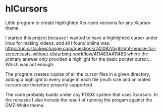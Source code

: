 # hlCursors
Little program to create highlighted Xcursors versions for any Xcursor theme.

I started this project because I wanted to have a highlighted cursor under linux for making videos, and all I found online was: https://unix.stackexchange.com/questions/241082/highlight-mouse-for-screencasts-without-disturbing-workflow/411483#411483 where the primary answer only provided a highlight for the basic pointer cursor... Which was not enough.

The program creates copies of all the cursor files in a given directory, adding a highlight to every image in each file (multi size and animated cursors are therefore properly supported)

The code probably builds under any POSIX system that uses Xcursors. In the releases I also include the result of running the progam against the DMZ-White theme. 
